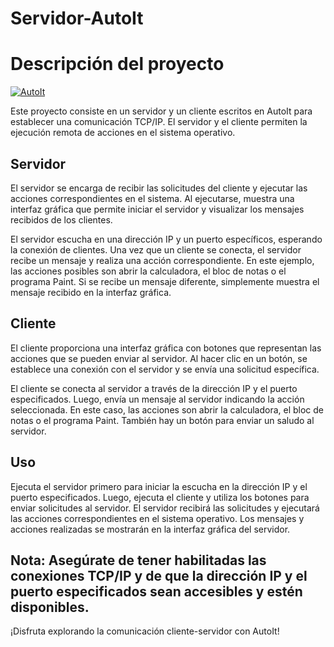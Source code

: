 # Servidor-AutoIt

# Descripción del proyecto
[![AutoIt](https://img.shields.io/badge/AutoIt-blue?style=for-the-badge&logo=autoit&logoColor=white&labelColor=101010)]()

Este proyecto consiste en un servidor y un cliente escritos en AutoIt para establecer una comunicación TCP/IP. El servidor y el cliente permiten la ejecución remota de acciones en el sistema operativo.

## Servidor
El servidor se encarga de recibir las solicitudes del cliente y ejecutar las acciones correspondientes en el sistema. Al ejecutarse, muestra una interfaz gráfica que permite iniciar el servidor y visualizar los mensajes recibidos de los clientes.

El servidor escucha en una dirección IP y un puerto específicos, esperando la conexión de clientes. Una vez que un cliente se conecta, el servidor recibe un mensaje y realiza una acción correspondiente. En este ejemplo, las acciones posibles son abrir la calculadora, el bloc de notas o el programa Paint. Si se recibe un mensaje diferente, simplemente muestra el mensaje recibido en la interfaz gráfica.

## Cliente
El cliente proporciona una interfaz gráfica con botones que representan las acciones que se pueden enviar al servidor. Al hacer clic en un botón, se establece una conexión con el servidor y se envía una solicitud específica.

El cliente se conecta al servidor a través de la dirección IP y el puerto especificados. Luego, envía un mensaje al servidor indicando la acción seleccionada. En este caso, las acciones son abrir la calculadora, el bloc de notas o el programa Paint. También hay un botón para enviar un saludo al servidor.

## Uso
Ejecuta el servidor primero para iniciar la escucha en la dirección IP y el puerto especificados.
Luego, ejecuta el cliente y utiliza los botones para enviar solicitudes al servidor.
El servidor recibirá las solicitudes y ejecutará las acciones correspondientes en el sistema operativo.
Los mensajes y acciones realizadas se mostrarán en la interfaz gráfica del servidor.

## Nota: Asegúrate de tener habilitadas las conexiones TCP/IP y de que la dirección IP y el puerto especificados sean accesibles y estén disponibles.

¡Disfruta explorando la comunicación cliente-servidor con AutoIt!
